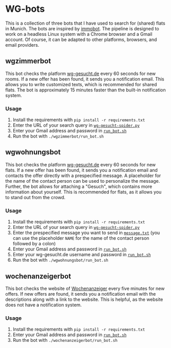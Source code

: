 # WG-bots

This is a collection of three bots that I have used to search for (shared) flats in Munich. The bots are inspired by [immobot](https://github.com/nickirk/immo). The pipeline is designed to work on a headless Linux system with a Chrome browser and a Gmail account. Of course, it can be adapted to other platforms, browsers, and email providers.

## wgzimmerbot

This bot checks the platform [wg-gesucht.de](https://wg-gesucht.de) every 60 seconds for new rooms. If a new offer has been found, it sends you a notification email. This allows you to write customized texts, which is recommended for shared flats. The bot is approximately 15 minutes faster than the built-in notification system. 

### Usage

1. Install the requirements with `pip install -r requirements.txt`
2. Enter the URL of your search query in [`wg-gesucht-spider.py`](wgzimmerbot/wgzimmerbot/spiders/wg-gesucht-spider.py)
3. Enter your Gmail address and password in [`run_bot.sh`](wgzimmerbot/run_bot.sh)
4. Run the bot with `./wgzimmerbot/run_bot.sh`

## wgwohnungsbot

This bot checks the platform [wg-gesucht.de](https://wg-gesucht.de) every 60 seconds for new flats. If a new offer has been found, it sends you a notification email and contacts the offer directly with a prespecified message. A placeholder for the name of the contact person can be used to personalize the message. Further, the bot allows for attaching a "Gesuch", which contains more information about yourself. This is recommended for flats, as it allows you to stand out from the crowd.

### Usage

1. Install the requirements with `pip install -r requirements.txt`
2. Enter the URL of your search query in [`wg-gesucht-spider.py`](wgwohnungsbot/wgwohnungsbot/spiders/wg-gesucht-spider.py)
2. Enter the prespecified message you want to send in [`message.txt`](wgwohnungsbot/message.txt) (you can use the placeholder `NAME` for the name of the contact person followed by a colon)
3. Enter your Gmail address and password in [`run_bot.sh`](wgwohnungsbot/run_bot.sh)
4. Enter your wg-gesucht.de username and password in [`run_bot.sh`](wgwohnungsbot/run_bot.sh)
5. Run the bot with `./wgwohnungsbot/run_bot.sh`

## wochenanzeigerbot

This bot checks the website of [Wochenanzeiger](https://www.wochenanzeiger.de/mietangebote/) every five minutes for new offers. If new offers are found, it sends you a notification email with the descriptions along with a link to the website. This is helpful, as the website does not have a notification system.

### Usage

1. Install the requirements with `pip install -r requirements.txt`
2. Enter your Gmail address and password in [`run_bot.sh`](wgzimmerbot/run_bot.sh)
3. Run the bot with `./wochenanzeigerbot/run_bot.sh`
